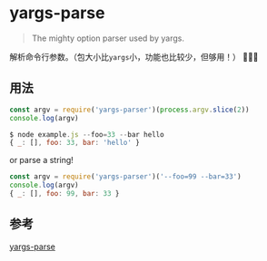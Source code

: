 # yargs-parse
> The mighty option parser used by yargs.

解析命令行参数。（包大小比`yargs`小，功能也比较少，但够用！）

## 用法
```js
const argv = require('yargs-parser')(process.argv.slice(2))
console.log(argv)
```
```js
$ node example.js --foo=33 --bar hello
{ _: [], foo: 33, bar: 'hello' }
```
or parse a string!
```js
const argv = require('yargs-parser')('--foo=99 --bar=33')
console.log(argv)
{ _: [], foo: 99, bar: 33 }
```
## 参考
[yargs-parse](https://github.com/yargs/yargs-parser)
